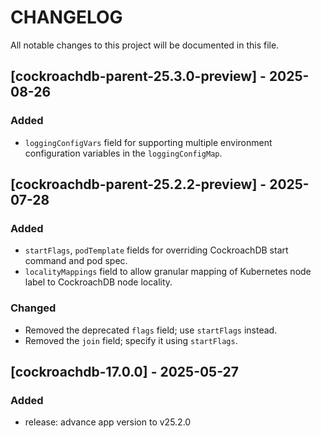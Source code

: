 # CHANGELOG

All notable changes to this project will be documented in this file.

## [cockroachdb-parent-25.3.0-preview] - 2025-08-26
### Added
- `loggingConfigVars` field for supporting multiple environment configuration variables in the `loggingConfigMap`.

## [cockroachdb-parent-25.2.2-preview] - 2025-07-28
### Added
- `startFlags`, `podTemplate` fields for overriding CockroachDB start command and pod spec. 
- `localityMappings` field to allow granular mapping of Kubernetes node label to CockroachDB node locality.

### Changed
- Removed the deprecated `flags` field; use `startFlags` instead.
- Removed the `join` field; specify it using `startFlags`.

## [cockroachdb-17.0.0] - 2025-05-27
### Added
- release: advance app version to v25.2.0

